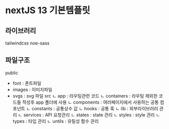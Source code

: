 # nextJS 13 기본템플릿 

## 라이브러리 
tailwindcss
noe-sass

## 파일구조 

public 
- font  : 폰트파일
- images : 이미지파일
- svgs : svg 파일
src
ㄴ app : 라우팅관련 코드
ㄴ containers : 라우팅 제외한 코드들 작성후 app 폴더에 사용
ㄴ components : 여러페이지에서 사용하는 공통 컴포넌트
ㄴ constants : 공통상수 값
ㄴ hooks : 공통 훅
ㄴ lib : 외부라이브러리 관리
ㄴ services : API 요청관리 
ㄴ states : state 관리 
ㄴ styles : style 관리
ㄴ types : 타입 관리
ㄴ untils : 유틸성 함수 관리 
